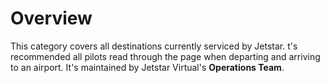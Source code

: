 # Overview

This category covers all destinations currently serviced by Jetstar. t's recommended all pilots read through the page when departing and arriving to an airport. It's maintained by Jetstar Virtual's **Operations Team**.